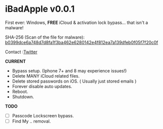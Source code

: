 # iBadApple v0.0.1
First ever: Windows, **FREE** iCloud &amp; activation lock bypass... that isn't a malware!

SHA-256 (Scan of the file for malware): [b0399dce6a748d7d8fa1f3ba462e6280142e4f812ea7a139dfeb0f05f7f20c0f](https://www.virustotal.com/gui/file/b0399dce6a748d7d8fa1f3ba462e6280142e4f812ea7a139dfeb0f05f7f20c0f/detection)

Contact :[Twitter](https://twitter.com/ImAdderally)

**CURRENT**

- Bypass setup. (Iphone 7+ and 8 may experience issues!)
- Delete MANY iCloud related files.
- Delete stored passwords on iOS. ( Usually just stored emails )
- Forever disable auto updates.
- Reboot.
- Shutdown.



**TODO**

- [ ] Passcode Lockscreen bypass.
- [ ] Find My .. removal.
